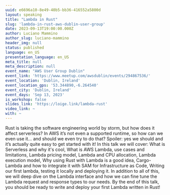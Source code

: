 ```yaml
---
uuid: e6696a10-8e49-40b5-bb36-416552a5800d
layout: speaking
title: "Lambda in Rust"
slug: 'lambda-in-rust-aws-dublin-user-group'
date: 2023-09-13T19:00:00.000Z
author: Luciano Mammino
author_slug: luciano-mammino
header_img: null
status: published
language: en_US
presentation_language: en_US
meta_title: null
meta_description: null
event_name: "AWS User Group Dublin"
event_link: 'https://www.meetup.com/awsdublin/events/294867536/'
event_location: 'Dublin, Ireland'
event_location_gps: '53.344890,-6.264540'
event_city: 'Dublin, Ireland'
event_days: 'Sep 13, 2023'
is_workshop: false
slides_link: 'https://loige.link/lambda-rust'
video_link: ~
with: ~
---
```


Rust is taking the software engineering world by storm, but how does it affect serverless? In AWS it’s not even a supported runtime, so how can we even use it… and should we even try to do that? Spoiler: yes we should and it’s actually quite easy to get started with it! In this talk we will cover: What is Serverless and why it's cool, What is AWS Lambda, use cases and limitations, Lambda pricing model, Lambda and CPU allocation, Lambda execution model, Why using Rust with Lambda is a good idea, Cargo-Lambda and how to integrate it with SAM for Infrastructure as Code, Writing our first lambda, testing it locally and deploying it. In addition to all of this, we will deep dive on the Lambda interface and how we can fine tune the Lambda request and response types to our needs. By the end of this talk, you should be ready to write and deploy your first Lambda written in Rust!
